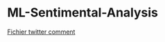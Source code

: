 # ML-Sentimental-Analysis

[Fichier twitter comment](https://dst-train-datasets.s3-eu-west-1.amazonaws.com/masterclass_tm/twitter_comment.csv)